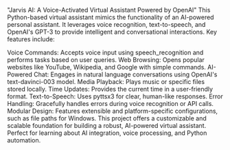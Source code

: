 "Jarvis AI: A Voice-Activated Virtual Assistant Powered by OpenAI"
This Python-based virtual assistant mimics the functionality of an AI-powered personal assistant. It leverages voice recognition, text-to-speech, and OpenAI's GPT-3 to provide intelligent and conversational interactions. Key features include:

Voice Commands: Accepts voice input using speech_recognition and performs tasks based on user queries.
Web Browsing: Opens popular websites like YouTube, Wikipedia, and Google with simple commands.
AI-Powered Chat: Engages in natural language conversations using OpenAI's text-davinci-003 model.
Media Playback: Plays music or specific files stored locally.
Time Updates: Provides the current time in a user-friendly format.
Text-to-Speech: Uses pyttsx3 for clear, human-like responses.
Error Handling: Gracefully handles errors during voice recognition or API calls.
Modular Design: Features extensible and platform-specific configurations, such as file paths for Windows.
This project offers a customizable and scalable foundation for building a robust, AI-powered virtual assistant. Perfect for learning about AI integration, voice processing, and Python automation.
